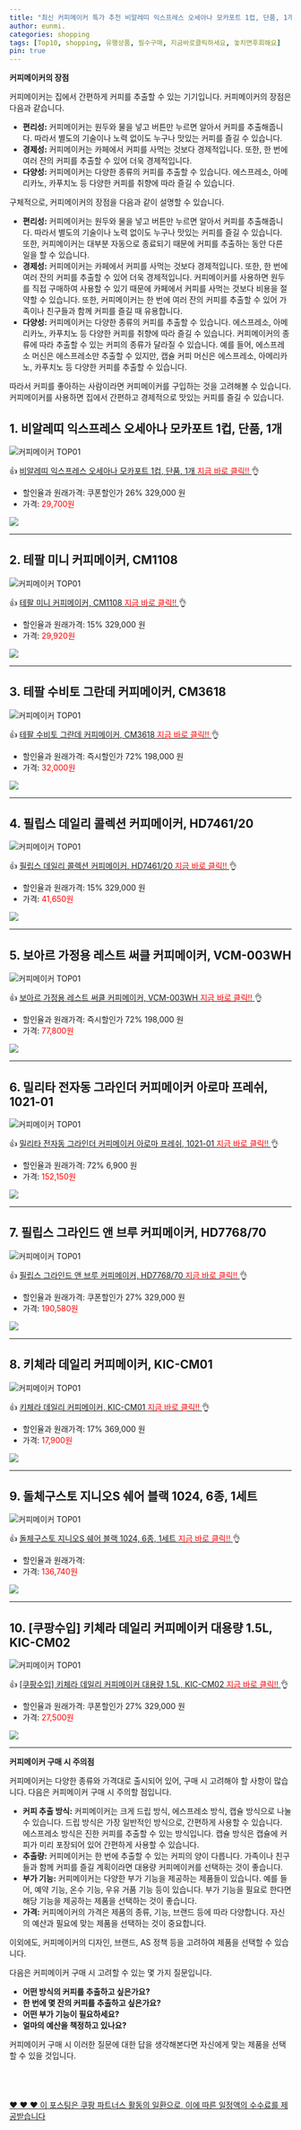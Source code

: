 ```yaml
---
title: "최신 커피메이커 특가 추천 비알레띠 익스프레스 오세아나 모카포트 1컵, 단품, 1개 비교 장점"
author: eunmi.
categories: shopping
tags: [Top10, shopping, 유행상품, 필수구매, 지금바로클릭하세요, 놓치면후회해요]
pin: true
---
```

**커피메이커의 장점**

커피메이커는 집에서 간편하게 커피를 추출할 수 있는 기기입니다. 커피메이커의 장점은 다음과 같습니다.

* **편리성:** 커피메이커는 원두와 물을 넣고 버튼만 누르면 알아서 커피를 추출해줍니다. 따라서 별도의 기술이나 노력 없이도 누구나 맛있는 커피를 즐길 수 있습니다.
* **경제성:** 커피메이커는 카페에서 커피를 사먹는 것보다 경제적입니다. 또한, 한 번에 여러 잔의 커피를 추출할 수 있어 더욱 경제적입니다.
* **다양성:** 커피메이커는 다양한 종류의 커피를 추출할 수 있습니다. 에스프레소, 아메리카노, 카푸치노 등 다양한 커피를 취향에 따라 즐길 수 있습니다.

구체적으로, 커피메이커의 장점을 다음과 같이 설명할 수 있습니다.

* **편리성:** 커피메이커는 원두와 물을 넣고 버튼만 누르면 알아서 커피를 추출해줍니다. 따라서 별도의 기술이나 노력 없이도 누구나 맛있는 커피를 즐길 수 있습니다. 또한, 커피메이커는 대부분 자동으로 종료되기 때문에 커피를 추출하는 동안 다른 일을 할 수 있습니다.
* **경제성:** 커피메이커는 카페에서 커피를 사먹는 것보다 경제적입니다. 또한, 한 번에 여러 잔의 커피를 추출할 수 있어 더욱 경제적입니다. 커피메이커를 사용하면 원두를 직접 구매하여 사용할 수 있기 때문에 카페에서 커피를 사먹는 것보다 비용을 절약할 수 있습니다. 또한, 커피메이커는 한 번에 여러 잔의 커피를 추출할 수 있어 가족이나 친구들과 함께 커피를 즐길 때 유용합니다.
* **다양성:** 커피메이커는 다양한 종류의 커피를 추출할 수 있습니다. 에스프레소, 아메리카노, 카푸치노 등 다양한 커피를 취향에 따라 즐길 수 있습니다. 커피메이커의 종류에 따라 추출할 수 있는 커피의 종류가 달라질 수 있습니다. 예를 들어, 에스프레소 머신은 에스프레소만 추출할 수 있지만, 캡슐 커피 머신은 에스프레소, 아메리카노, 카푸치노 등 다양한 커피를 추출할 수 있습니다.

따라서 커피를 좋아하는 사람이라면 커피메이커를 구입하는 것을 고려해볼 수 있습니다. 커피메이커를 사용하면 집에서 간편하고 경제적으로 맛있는 커피를 즐길 수 있습니다.

   

## 1. 비알레띠 익스프레스 오세아나 모카포트 1컵, 단품, 1개

![커피메이커 TOP01](https://thumbnail6.coupangcdn.com/thumbnails/remote/230x230ex/image/vendor_inventory/f91b/bf96a229358a60967274301bac5167e3ac8acf1cf0aece0b418acacd0ae0.jpg)


👍 [비알레띠 익스프레스 오세아나 모카포트 1컵, 단품, 1개 <font color=red> 지금 바로 클릭!! </font> ](https://link.coupang.com/re/AFFSDP?lptag=AF3617701&subid=GithubCoopas&pageKey=4398161841&traceid=V0-153&itemId=5220907038&vendorItemId=84477613457) 👌 


- 할인율과 원래가격: 쿠폰할인가 26%  329,000   원
- 가격: <span style='color:red'>29,700원</span>

[![](/discount_price.png)](https://link.coupang.com/re/AFFSDP?lptag=AF3617701&subid=GithubCoopas&pageKey=4398161841&traceid=V0-153&itemId=5220907038&vendorItemId=84477613457)

---


   

## 2. 테팔 미니 커피메이커, CM1108

![커피메이커 TOP01](https://thumbnail7.coupangcdn.com/thumbnails/remote/230x230ex/image/product/image/vendoritem/2019/01/29/3005159898/87fccce8-605f-4ad1-aaee-a1dd3f0e7081.jpg)


👍 [테팔 미니 커피메이커, CM1108 <font color=red> 지금 바로 클릭!! </font> ](https://link.coupang.com/re/AFFSDP?lptag=AF3617701&subid=GithubCoopas&pageKey=14932512&traceid=V0-153&itemId=61489993&vendorItemId=3005159898) 👌 


- 할인율과 원래가격: 15%  329,000   원
- 가격: <span style='color:red'>29,920원</span>

[![](/discount_price.png)](https://link.coupang.com/re/AFFSDP?lptag=AF3617701&subid=GithubCoopas&pageKey=14932512&traceid=V0-153&itemId=61489993&vendorItemId=3005159898)

---


   

## 3. 테팔 수비토 그란데 커피메이커, CM3618

![커피메이커 TOP01](https://thumbnail10.coupangcdn.com/thumbnails/remote/230x230ex/image/product/image/vendoritem/2019/02/28/3009675668/42d5a35f-c10c-4229-b872-8cbea5a45ca3.jpg)


👍 [테팔 수비토 그란데 커피메이커, CM3618 <font color=red> 지금 바로 클릭!! </font> ](https://link.coupang.com/re/AFFSDP?lptag=AF3617701&subid=GithubCoopas&pageKey=1657160&traceid=V0-153&itemId=7212877&vendorItemId=3009675668) 👌 


- 할인율과 원래가격: 즉시할인가 72%  198,000   원
- 가격: <span style='color:red'>32,000원</span>

[![](/discount_price.png)](https://link.coupang.com/re/AFFSDP?lptag=AF3617701&subid=GithubCoopas&pageKey=1657160&traceid=V0-153&itemId=7212877&vendorItemId=3009675668)

---


   

## 4. 필립스 데일리 콜렉션 커피메이커, HD7461/20

![커피메이커 TOP01](https://thumbnail7.coupangcdn.com/thumbnails/remote/230x230ex/image/retail/images/2284277568038643-9f95dbd4-2d94-4edc-97a3-2c655ee1ce0a.jpg)


👍 [필립스 데일리 콜렉션 커피메이커, HD7461/20 <font color=red> 지금 바로 클릭!! </font> ](https://link.coupang.com/re/AFFSDP?lptag=AF3617701&subid=GithubCoopas&pageKey=4916941967&traceid=V0-153&itemId=6435225363&vendorItemId=73730302553) 👌 


- 할인율과 원래가격: 15%  329,000   원
- 가격: <span style='color:red'>41,650원</span>

[![](/discount_price.png)](https://link.coupang.com/re/AFFSDP?lptag=AF3617701&subid=GithubCoopas&pageKey=4916941967&traceid=V0-153&itemId=6435225363&vendorItemId=73730302553)

---


   

## 5. 보아르 가정용 레스트 써클 커피메이커, VCM-003WH

![커피메이커 TOP01](https://thumbnail6.coupangcdn.com/thumbnails/remote/230x230ex/image/retail/images/1213696801026272-a221b9fb-105f-4bf1-ae9c-3e84621c77f7.jpg)


👍 [보아르 가정용 레스트 써클 커피메이커, VCM-003WH <font color=red> 지금 바로 클릭!! </font> ](https://link.coupang.com/re/AFFSDP?lptag=AF3617701&subid=GithubCoopas&pageKey=5871769731&traceid=V0-153&itemId=10275605159&vendorItemId=77557986537) 👌 


- 할인율과 원래가격: 즉시할인가 72%  198,000   원
- 가격: <span style='color:red'>77,800원</span>

[![](/discount_price.png)](https://link.coupang.com/re/AFFSDP?lptag=AF3617701&subid=GithubCoopas&pageKey=5871769731&traceid=V0-153&itemId=10275605159&vendorItemId=77557986537)

---


   

## 6. 밀리타 전자동 그라인더 커피메이커 아로마 프레쉬, 1021-01

![커피메이커 TOP01](https://thumbnail7.coupangcdn.com/thumbnails/remote/230x230ex/image/rs_quotation_api/udc5vxic/35f7ba0e92b9470da81a2bf4edbb25e7.jpg)


👍 [밀리타 전자동 그라인더 커피메이커 아로마 프레쉬, 1021-01 <font color=red> 지금 바로 클릭!! </font> ](https://link.coupang.com/re/AFFSDP?lptag=AF3617701&subid=GithubCoopas&pageKey=6591493139&traceid=V0-153&itemId=14875381304&vendorItemId=82114348740) 👌 


- 할인율과 원래가격: 72%  6,900   원
- 가격: <span style='color:red'>152,150원</span>

[![](/discount_price.png)](https://link.coupang.com/re/AFFSDP?lptag=AF3617701&subid=GithubCoopas&pageKey=6591493139&traceid=V0-153&itemId=14875381304&vendorItemId=82114348740)

---


   

## 7. 필립스 그라인드 앤 브루 커피메이커, HD7768/70

![커피메이커 TOP01](https://thumbnail7.coupangcdn.com/thumbnails/remote/230x230ex/image/retail/images/1157744137847300-26a57bd5-bc19-42ca-aab5-3b804f5cc954.jpg)


👍 [필립스 그라인드 앤 브루 커피메이커, HD7768/70 <font color=red> 지금 바로 클릭!! </font> ](https://link.coupang.com/re/AFFSDP?lptag=AF3617701&subid=GithubCoopas&pageKey=4916941998&traceid=V0-153&itemId=6435225396&vendorItemId=73730302512) 👌 


- 할인율과 원래가격: 쿠폰할인가 27%  329,000   원
- 가격: <span style='color:red'>190,580원</span>

[![](/discount_price.png)](https://link.coupang.com/re/AFFSDP?lptag=AF3617701&subid=GithubCoopas&pageKey=4916941998&traceid=V0-153&itemId=6435225396&vendorItemId=73730302512)

---


   

## 8. 키체라 데일리 커피메이커, KIC-CM01

![커피메이커 TOP01](https://thumbnail9.coupangcdn.com/thumbnails/remote/230x230ex/image/retail/images/2812947632764668-f02e1c71-3c0b-4cfc-bfe2-36aede662c8d.jpg)


👍 [키체라 데일리 커피메이커, KIC-CM01 <font color=red> 지금 바로 클릭!! </font> ](https://link.coupang.com/re/AFFSDP?lptag=AF3617701&subid=GithubCoopas&pageKey=6820332302&traceid=V0-153&itemId=16163235267&vendorItemId=83358847065) 👌 


- 할인율과 원래가격: 17%  369,000   원
- 가격: <span style='color:red'>17,900원</span>

[![](/discount_price.png)](https://link.coupang.com/re/AFFSDP?lptag=AF3617701&subid=GithubCoopas&pageKey=6820332302&traceid=V0-153&itemId=16163235267&vendorItemId=83358847065)

---


   

## 9. 돌체구스토 지니오S 쉐어 블랙 1024, 6종, 1세트

![커피메이커 TOP01](https://thumbnail7.coupangcdn.com/thumbnails/remote/230x230ex/image/retail/images/726442333050936-54f7c8ed-379b-4b0f-aa71-efe9cfdc33b7.jpg)


👍 [돌체구스토 지니오S 쉐어 블랙 1024, 6종, 1세트 <font color=red> 지금 바로 클릭!! </font> ](https://link.coupang.com/re/AFFSDP?lptag=AF3617701&subid=GithubCoopas&pageKey=7496138686&traceid=V0-153&itemId=19612344877&vendorItemId=80486522429) 👌 


- 할인율과 원래가격: 
- 가격: <span style='color:red'>136,740원</span>

[![](/discount_price.png)](https://link.coupang.com/re/AFFSDP?lptag=AF3617701&subid=GithubCoopas&pageKey=7496138686&traceid=V0-153&itemId=19612344877&vendorItemId=80486522429)

---


   

## 10. [쿠팡수입] 키체라 데일리 커피메이커 대용량 1.5L, KIC-CM02

![커피메이커 TOP01](https://thumbnail10.coupangcdn.com/thumbnails/remote/230x230ex/image/retail/images/2367829902950280-d434acef-5b6b-4634-a09e-af4088534ac6.jpg)


👍 [[쿠팡수입] 키체라 데일리 커피메이커 대용량 1.5L, KIC-CM02 <font color=red> 지금 바로 클릭!! </font> ](https://link.coupang.com/re/AFFSDP?lptag=AF3617701&subid=GithubCoopas&pageKey=6918629752&traceid=V0-153&itemId=16699687193&vendorItemId=83882254199) 👌 


- 할인율과 원래가격: 쿠폰할인가 27%  329,000   원
- 가격: <span style='color:red'>27,500원</span>

[![](/discount_price.png)](https://link.coupang.com/re/AFFSDP?lptag=AF3617701&subid=GithubCoopas&pageKey=6918629752&traceid=V0-153&itemId=16699687193&vendorItemId=83882254199)

---
**커피메이커 구매 시 주의점**

커피메이커는 다양한 종류와 가격대로 출시되어 있어, 구매 시 고려해야 할 사항이 많습니다. 다음은 커피메이커 구매 시 주의할 점입니다.

* **커피 추출 방식:** 커피메이커는 크게 드립 방식, 에스프레소 방식, 캡슐 방식으로 나눌 수 있습니다. 드립 방식은 가장 일반적인 방식으로, 간편하게 사용할 수 있습니다. 에스프레소 방식은 진한 커피를 추출할 수 있는 방식입니다. 캡슐 방식은 캡슐에 커피가 미리 포장되어 있어 간편하게 사용할 수 있습니다.
* **추출량:** 커피메이커는 한 번에 추출할 수 있는 커피의 양이 다릅니다. 가족이나 친구들과 함께 커피를 즐길 계획이라면 대용량 커피메이커를 선택하는 것이 좋습니다.
* **부가 기능:** 커피메이커는 다양한 부가 기능을 제공하는 제품들이 있습니다. 예를 들어, 예약 기능, 온수 기능, 우유 거품 기능 등이 있습니다. 부가 기능을 필요로 한다면 해당 기능을 제공하는 제품을 선택하는 것이 좋습니다.
* **가격:** 커피메이커의 가격은 제품의 종류, 기능, 브랜드 등에 따라 다양합니다. 자신의 예산과 필요에 맞는 제품을 선택하는 것이 중요합니다.

이외에도, 커피메이커의 디자인, 브랜드, AS 정책 등을 고려하여 제품을 선택할 수 있습니다.

다음은 커피메이커 구매 시 고려할 수 있는 몇 가지 질문입니다.

* **어떤 방식의 커피를 추출하고 싶은가요?**
* **한 번에 몇 잔의 커피를 추출하고 싶은가요?**
* **어떤 부가 기능이 필요하세요?**
* **얼마의 예산을 책정하고 있나요?**

커피메이커 구매 시 이러한 질문에 대한 답을 생각해본다면 자신에게 맞는 제품을 선택할 수 있을 것입니다.<br><br><br><br><br> [ ❤ ❤ ❤ 이 포스팅은 쿠팡 파트너스 활동의 일환으로, 이에 따른 일정액의 수수료를 제공받습니다](https://link.coupang.com/a/bcEFyh)